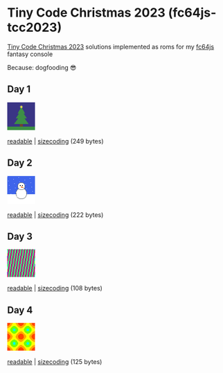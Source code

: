 # Tiny Code Christmas 2023 (fc64js-tcc2023)

[Tiny Code Christmas 2023](https://tcc.lovebyte.party/) solutions implemented as roms for my [fc64js](https://github.com/TheInvader360/fc64js) fantasy console

Because: dogfooding :sunglasses:

## Day 1

![preview](roms/01/preview.png)

[readable](https://theinvader360.github.io/fc64js-tcc2023/roms/01/readable/) | [sizecoding](https://theinvader360.github.io/fc64js-tcc2023/roms/01/sizecoding/) (249 bytes)

## Day 2

![preview](roms/02/preview.gif)

[readable](https://theinvader360.github.io/fc64js-tcc2023/roms/02/readable/) | [sizecoding](https://theinvader360.github.io/fc64js-tcc2023/roms/02/sizecoding/) (222 bytes)

## Day 3

![preview](roms/03/preview.gif)

[readable](https://theinvader360.github.io/fc64js-tcc2023/roms/03/readable/) | [sizecoding](https://theinvader360.github.io/fc64js-tcc2023/roms/03/sizecoding/) (108 bytes)

## Day 4

![preview](roms/04/preview.gif)

[readable](https://theinvader360.github.io/fc64js-tcc2023/roms/04/readable/) | [sizecoding](https://theinvader360.github.io/fc64js-tcc2023/roms/04/sizecoding/) (125 bytes)
